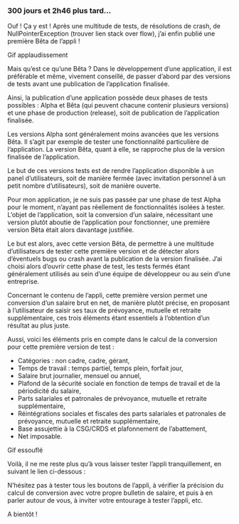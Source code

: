 
### 300 jours et 2h46 plus tard...


Ouf ! Ça y est ! Après une multitude de tests, de résolutions de crash, de NullPointerException (trouver lien stack over flow), j’ai enfin publié une première Bêta de l’appli !

Gif applaudissement

Mais qu’est ce qu’une Bêta ? Dans le développement d’une application, il est préférable et même, vivement conseillé, de passer d’abord par des versions de tests avant une publication de l’application finalisée.

Ainsi, la publication d’une application possède deux phases de tests possibles : Alpha et Bêta (qui peuvent chacune contenir plusieurs versions) et une phase de production (release), soit de publication de l’application finalisée.

Les versions Alpha sont généralement moins avancées que les versions Bêta. Il s’agit par exemple de tester une fonctionnalité particulière de l’application. La version Bêta, quant à elle, se rapproche plus de la version finalisée de l’application.

Le but de ces versions tests est de rendre l’application disponible à un panel d’utilisateurs, soit de manière fermée (avec invitation personnel à un petit nombre d’utilisateurs), soit de manière ouverte.

Pour mon application, je ne suis pas passée par une phase de test Alpha pour le moment, n’ayant pas réellement de fonctionnalités isolées à tester. L’objet de l’application, soit la conversion d’un salaire, nécessitant une version plutôt aboutie de l’application pour fonctionner, une première version Bêta était alors davantage justifiée.

Le but est alors, avec cette version Bêta, de permettre à une multitude d’utilisateurs de tester cette première version et de détecter alors d’éventuels bugs ou crash avant la publication de la version finalisée. J’ai choisi alors d’ouvrir cette phase de test, les tests fermés étant généralement utilisés au sein d’une équipe de développeur ou au sein d’une entreprise.

Concernant le contenu de l’appli, cette première version permet une conversion d’un salaire brut en net, de manière plutôt précise, en proposant à l’utilisateur de saisir ses taux de prévoyance, mutuelle et retraite supplémentaire, ces trois éléments étant essentiels à l’obtention d’un résultat au plus juste.

Aussi, voici les éléments pris en compte dans le calcul de la conversion pour cette première version de test :

-	Catégories : non cadre, cadre, gérant,
-	Temps de travail : temps partiel, temps plein, forfait jour,
-	Salaire brut journalier, mensuel ou annuel,
-	Plafond de la sécurité sociale en fonction de temps de travail et de la périodicité du salaire,
-	Parts salariales et patronales de prévoyance, mutuelle et retraite supplémentaire,
-	Réintégrations sociales et fiscales des parts salariales et patronales de prévoyance, mutuelle et retraite supplémentaire,
-	Base assujettie à la CSG/CRDS et plafonnement de l’abattement,
-	Net imposable.

Gif essouflé

Voilà, il ne me reste plus qu’à vous laisser tester l’appli tranquillement, en suivant le lien ci-dessous : 


N’hésitez pas à tester tous les boutons de l’appli, à vérifier la précision du calcul de conversion avec votre propre bulletin de salaire, et puis à en parler autour de vous, à inviter votre entourage à tester l’appli, etc.

A bientôt !

